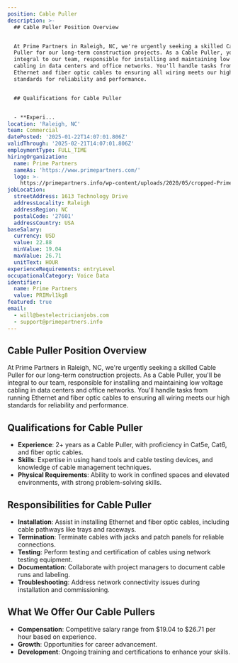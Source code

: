 ```yaml
---
position: Cable Puller
description: >-
  ## Cable Puller Position Overview


  At Prime Partners in Raleigh, NC, we're urgently seeking a skilled Cable
  Puller for our long-term construction projects. As a Cable Puller, you'll be
  integral to our team, responsible for installing and maintaining low voltage
  cabling in data centers and office networks. You'll handle tasks from running
  Ethernet and fiber optic cables to ensuring all wiring meets our high
  standards for reliability and performance.


  ## Qualifications for Cable Puller


  - **Experi...
location: 'Raleigh, NC'
team: Commercial
datePosted: '2025-01-22T14:07:01.806Z'
validThrough: '2025-02-21T14:07:01.806Z'
employmentType: FULL_TIME
hiringOrganization:
  name: Prime Partners
  sameAs: 'https://www.primepartners.com/'
  logo: >-
    https://primepartners.info/wp-content/uploads/2020/05/cropped-Prime-Partners-Logo-NO-BG-1.png
jobLocation:
  streetAddress: 1613 Technology Drive
  addressLocality: Raleigh
  addressRegion: NC
  postalCode: '27601'
  addressCountry: USA
baseSalary:
  currency: USD
  value: 22.88
  minValue: 19.04
  maxValue: 26.71
  unitText: HOUR
experienceRequirements: entryLevel
occupationalCategory: Voice Data
identifier:
  name: Prime Partners
  value: PRIMvl1kg8
featured: true
email:
  - will@bestelectricianjobs.com
  - support@primepartners.info
---
```




## Cable Puller Position Overview

At Prime Partners in Raleigh, NC, we're urgently seeking a skilled Cable Puller for our long-term construction projects. As a Cable Puller, you'll be integral to our team, responsible for installing and maintaining low voltage cabling in data centers and office networks. You'll handle tasks from running Ethernet and fiber optic cables to ensuring all wiring meets our high standards for reliability and performance.

## Qualifications for Cable Puller

- **Experience**: 2+ years as a Cable Puller, with proficiency in Cat5e, Cat6, and fiber optic cables.
- **Skills**: Expertise in using hand tools and cable testing devices, and knowledge of cable management techniques.
- **Physical Requirements**: Ability to work in confined spaces and elevated environments, with strong problem-solving skills.

## Responsibilities for Cable Puller

- **Installation**: Assist in installing Ethernet and fiber optic cables, including cable pathways like trays and raceways.
- **Termination**: Terminate cables with jacks and patch panels for reliable connections.
- **Testing**: Perform testing and certification of cables using network testing equipment.
- **Documentation**: Collaborate with project managers to document cable runs and labeling.
- **Troubleshooting**: Address network connectivity issues during installation and commissioning.

## What We Offer Our Cable Pullers

- **Compensation**: Competitive salary range from $19.04 to $26.71 per hour based on experience.
- **Growth**: Opportunities for career advancement.
- **Development**: Ongoing training and certifications to enhance your skills.